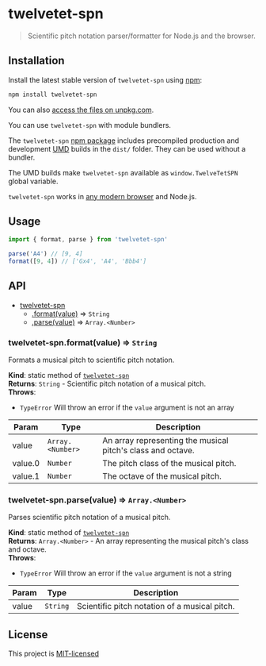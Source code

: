 # twelvetet-spn

> Scientific pitch notation parser/formatter for Node.js and the browser.

## Installation

Install the latest stable version of `twelvetet-spn` using [npm](https://www.npmjs.com/):

```bash
npm install twelvetet-spn
```

You can also [access the files on unpkg.com](https://unpkg.com/twelvetet-spn/).

You can use `twelvetet-spn` with module bundlers.

The `twelvetet-spn` [npm package](https://www.npmjs.com/package/twelvetet-spn) includes precompiled production and development [UMD](https://github.com/umdjs/umd) builds in the `dist/` folder. They can be used without a bundler.

The UMD builds make `twelvetet-spn` available as `window.TwelveTetSPN` global variable.

`twelvetet-spn` works in [any modern browser](http://caniuse.com/#feat=es5) and Node.js.

## Usage

```javascript
import { format, parse } from 'twelvetet-spn'

parse('A4') // [9, 4]
format([9, 4]) // ['Gx4', 'A4', 'Bbb4']

```

## API


* [twelvetet-spn](#module_twelvetet-spn)
    * [.format(value)](#module_twelvetet-spn.format) ⇒ <code>String</code>
    * [.parse(value)](#module_twelvetet-spn.parse) ⇒ <code>Array.&lt;Number&gt;</code>

<a name="module_twelvetet-spn.format"></a>

### twelvetet-spn.format(value) ⇒ <code>String</code>
Formats a musical pitch to scientific pitch notation.

**Kind**: static method of [<code>twelvetet-spn</code>](#module_twelvetet-spn)  
**Returns**: <code>String</code> - Scientific pitch notation of a musical pitch.  
**Throws**:

- <code>TypeError</code> Will throw an error if the `value` argument is not an array


| Param | Type | Description |
| --- | --- | --- |
| value | <code>Array.&lt;Number&gt;</code> | An array representing the musical pitch's class and octave. |
| value.0 | <code>Number</code> | The pitch class of the musical pitch. |
| value.1 | <code>Number</code> | The octave of the musical pitch. |

<a name="module_twelvetet-spn.parse"></a>

### twelvetet-spn.parse(value) ⇒ <code>Array.&lt;Number&gt;</code>
Parses scientific pitch notation of a musical pitch.

**Kind**: static method of [<code>twelvetet-spn</code>](#module_twelvetet-spn)  
**Returns**: <code>Array.&lt;Number&gt;</code> - An array representing the musical pitch's class and octave.  
**Throws**:

- <code>TypeError</code> Will throw an error if the `value` argument is not a string


| Param | Type | Description |
| --- | --- | --- |
| value | <code>String</code> | Scientific pitch notation of a musical pitch. |


## License

This project is [MIT-licensed](LICENSE)
